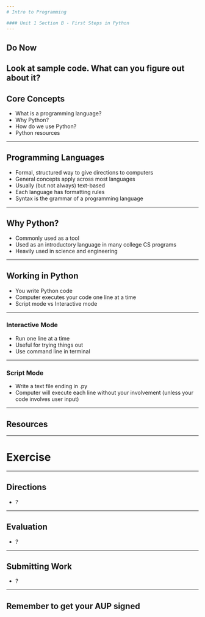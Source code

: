 ```yaml
---
# Intro to Programming

#### Unit 1 Section B - First Steps in Python
---
```

## Do Now

Look at sample code. What can you figure out about it?
---
## Core Concepts

* What is a programming language?
* Why Python?
* How do we use Python?
* Python resources
---
## Programming Languages

* Formal, structured way to give directions to computers
* General concepts apply across most languages
* Usually (but not always) text-based
* Each language has formatting rules
* Syntax is the grammar of a programming language
---
## Why Python?

* Commonly used as a tool
* Used as an introductory language in many college CS programs
* Heavily used in science and engineering
---
## Working in Python

* You write Python code
* Computer executes your code one line at a time
* Script mode vs Interactive mode
---
### Interactive Mode

* Run one line at a time
* Useful for trying things out
* Use command line in terminal
---
### Script Mode

* Write a text file ending in .py
* Computer will execute each line without your involvement (unless your code involves user input)
---
## Resources
---
# Exercise
---
## Directions

* ?
---
## Evaluation

* ?
---
## Submitting Work

* ?
---
## Remember to get your AUP signed